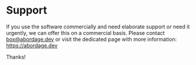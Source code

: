 # Support

If you use the software commercially and need elaborate support or need it urgently, we can offer this on a commercial basis.
Please contact box@abordage.dev or visit the dedicated page with more information: https://abordage.dev

Thanks!